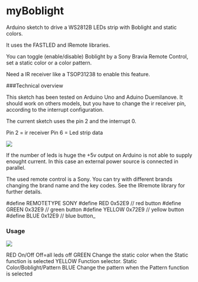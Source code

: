 # myBoblight
Arduino sketch to drive a WS2812B LEDs strip with Boblight and static colors.

It uses the FASTLED and IRemote libraries.

You can toggle (enable/disable) Boblight by a Sony Bravia Remote Control, set a static color or a color pattern.

Need a IR receiver like a TSOP31238 to enable this feature.

###Technical overview

This sketch has been tested on Arduino Uno and Aduino Duemilanove. 
It should work on others models, but you have to change the ir receiver pin, according to the interrupt configuration.

The current sketch uses the pin 2 and the interrupt 0.

Pin 2 = ir receiver
Pin 6 = Led strip data

![]({{site.baseurl}}//myBoblightIr3.png)

If the number of leds is huge the +5v output on Arduino is not able to supply enought current. In this case an external power source is connected in parallel.

The used remote control is a Sony. You can try with different brands changing the brand name and the key codes. See the IRremote library for further details.

#define REMOTETYPE SONY
#define RED     	0x52E9 // red button
#define GREEN   	0x32E9 // green button
#define YELLOW  	0x72E9 // yellow button
#define BLUE    	0x12E9 // blue button_


### Usage

![]({{site.baseurl}}//remotecontrol.png)

RED 	On/Off  Off=all leds off
GREEN	Change the static color when the Static function is selected
YELLOW	Function selector. Static Color/Boblight/Pattern 
BLUE	Change the pattern when the Pattern function is selected


